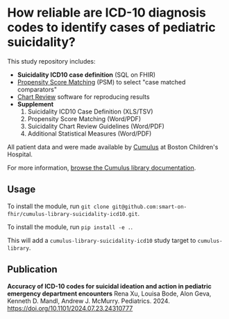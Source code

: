 # How reliable are ICD-10 diagnosis codes to identify cases of pediatric suicidality?

This study repository includes:

* **Suicidality ICD10 case definition** (SQL on FHIR) 
* [Propensity Score Matching](https://github.com/smart-on-fhir/cumulus-library/blob/main/tests/test_psm.py) (PSM) to select "case matched comparators"
* [Chart Review](https://docs.smarthealthit.org/cumulus/chart-review/) software for reproducing results
* **Supplement**   
  1. Suicidality ICD10 Case Definition (XLS/TSV)
  2. Propensity Score Matching (Word/PDF)
  3. Suicidality Chart Review Guidelines (Word/PDF)
  4. Additional Statistical Measures (Word/PDF)

All patient data and were made available by [Cumulus](https://smarthealthit.org/cumulus-a-universal-sidecar-for-a-smart-learning-healthcare-system/) at Boston Children's Hospital.

For more information, [browse the Cumulus library documentation](https://docs.smarthealthit.org/cumulus/library).

## Usage

To install the module, run `git clone git@github.com:smart-on-fhir/cumulus-library-suicidality-icd10.git`.

To install the module, run `pip install -e .`.

This will add a `cumulus-library-suicidality-icd10` study target to `cumulus-library`.

## Publication

__Accuracy of ICD-10 codes for suicidal ideation and action in pediatric emergency department encounters__
Rena Xu, Louisa Bode, Alon Geva, Kenneth D. Mandl, Andrew J. McMurry. Pediatrics. 2024. 
https://doi.org/10.1101/2024.07.23.24310777